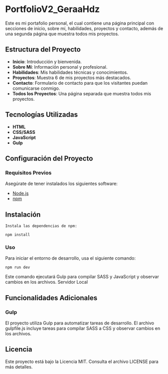 ﻿# PortfolioV2_GeraaHdz
Este es mi portafolio personal, el cual contiene una página principal con secciones de inicio, sobre mí, habilidades, proyectos y contacto, además de una segunda página que muestra todos mis proyectos.

## Estructura del Proyecto

- **Inicio**: Introducción y bienvenida.
- **Sobre Mí**: Información personal y profesional.
- **Habilidades**: Mis habilidades técnicas y conocimientos.
- **Proyectos**: Muestra 6 de mis proyectos más destacados.
- **Contacto**: Formulario de contacto para que los visitantes puedan comunicarse conmigo.
- **Todos los Proyectos**: Una página separada que muestra todos mis proyectos.

## Tecnologías Utilizadas

- **HTML**
- **CSS/SASS**
- **JavaScript**
- **Gulp**

## Configuración del Proyecto

### Requisitos Previos

Asegúrate de tener instalados los siguientes software:

- [Node.js](https://nodejs.org/)
- [npm](https://www.npmjs.com/)

## Instalación
    Instala las dependencias de npm:

    npm install

### Uso

Para iniciar el entorno de desarrollo, usa el siguiente comando:

    npm run dev

Este comando ejecutará Gulp para compilar SASS y JavaScript y observar cambios en los archivos.
Servidor Local

## Funcionalidades Adicionales
### Gulp

El proyecto utiliza Gulp para automatizar tareas de desarrollo. El archivo gulpfile.js incluye tareas para compilar SASS a CSS y observar cambios en los archivos.

## Licencia

Este proyecto está bajo la Licencia MIT. Consulta el archivo LICENSE para más detalles.
